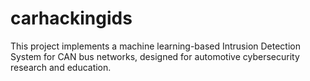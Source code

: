 # carhackingids
This project implements a machine learning-based Intrusion Detection System for CAN bus networks, designed for automotive cybersecurity research and education.
